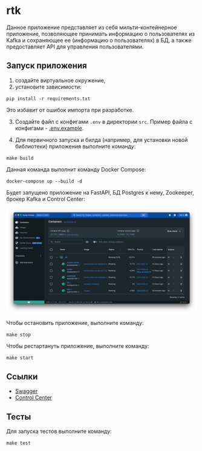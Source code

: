 # rtk

Данное приложение представляет из себя мильти-контейнерное приложение, позволяющее принимать информацию о пользователях 
из Kafka и сохраняющее ее (информацию о пользователях) в БД, а также предоставляет API для управления пользователями.

## Запуск приложения

1. создайте виртуальное окружение,
2. установите зависимости:

```shell
pip install -r requirements.txt
```

Это избавит от ошибок импорта при разработке.

3. Создайте файл с конфигами `.env` в директории `src`.  Пример файла с конфигами - [.env.example](src/.env.example).

4. Для первичного запуска и билда (например, для установки новой библиотеки) приложения выполните команду:

```shell
make build
```

Данная команда выполнит команду Docker Compose:

```shell
docker-compose up --build -d
```

Будет запущено приложение на FastAPI, БД Postgres к нему, Zookeeper, брокер Kafka и Control Center:

![](assets/app-containers.png)

Чтобы остановить приложение, выполните команду:

```shell
make stop
```

Чтобы рестартануть приложение, выполните команду:

```shell
make start
```

## Ссылки 

- [Swagger](http://localhost:8000/docs)
- [Control Center](http://localhost:9021)

## Тесты

Для запуска тестов выполните команду:

```shell
make test
```

